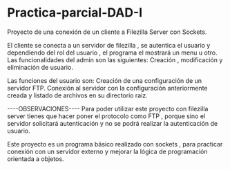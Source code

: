 # Practica-parcial-DAD-I
Proyecto de una conexión de un cliente a Filezilla Server con Sockets. 

El cliente se conecta a un servidor de filezilla , se autentica el usuario y dependiendo del rol del usuario , el programa el mostrará un menu u otro.
Las funcionalidades del admin son las siguientes: 
Creación , modificación y eliminación de usuario.

Las funciones del usuario son:
Creación de una configuración de un servidor FTP.
Conexión al servidor con la configuración anteriormente creada y listado de archivos en su directorio raiz.

----OBSERVACIONES----
Para poder utilizar este proyecto con filezilla server tienes que hacer poner el protocolo como FTP , porque sino el servidor solicitará autenticación y no se podrá realizar la autenticación de usuario.


Este proyecto es un programa básico realizado con sockets , para practicar conexión con un servidor externo y mejorar la lógica de programación orientada a objetos.
